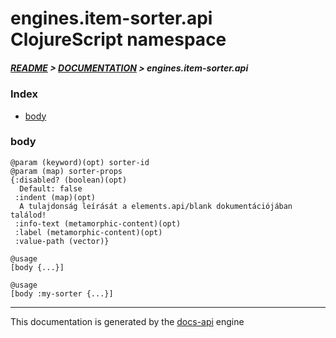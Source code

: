 
# engines.item-sorter.api ClojureScript namespace

##### [README](../../../../README.md) > [DOCUMENTATION](../../../COVER.md) > engines.item-sorter.api

### Index

- [body](#body)

### body

```
@param (keyword)(opt) sorter-id
@param (map) sorter-props
{:disabled? (boolean)(opt)
  Default: false
 :indent (map)(opt)
  A tulajdonság leírását a elements.api/blank dokumentációjában találod!
 :info-text (metamorphic-content)(opt)
 :label (metamorphic-content)(opt)
 :value-path (vector)}
```

```
@usage
[body {...}]
```

```
@usage
[body :my-sorter {...}]
```

---

This documentation is generated by the [docs-api](https://github.com/bithandshake/docs-api) engine

